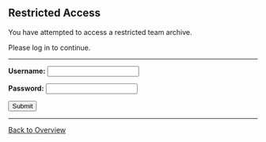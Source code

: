 ## Restricted Access

You have attempted to access a restricted team archive.

Please log in to continue.

---

**Username:** <input type="text">

**Password:** <input type="password">

<input type="submit">

---

[Back to Overview](./README.md)

